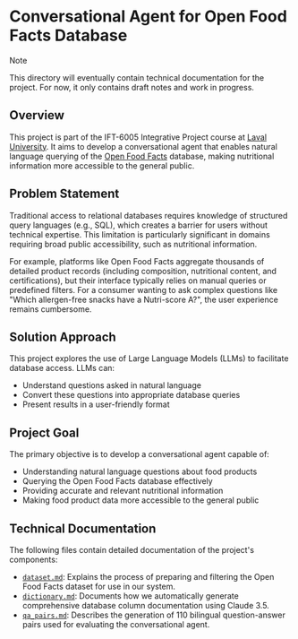 # Conversational Agent for Open Food Facts Database

> [!NOTE]
> This directory will eventually contain technical documentation for the project. For now, it only contains draft notes and work in progress.

## Overview
This project is part of the IFT-6005 Integrative Project course at [Laval University](https://www.ulaval.ca/en). 
It aims to develop a conversational agent that enables natural language querying of the 
[Open Food Facts](https://world.openfoodfacts.org/) database, making nutritional information more accessible to the general public.

## Problem Statement
Traditional access to relational databases requires knowledge of structured query languages (e.g., SQL), which creates a barrier for users without technical expertise. This limitation is particularly significant in domains requiring broad public accessibility, such as nutritional information.

For example, platforms like Open Food Facts aggregate thousands of detailed product records (including composition, nutritional content, and certifications), but their interface typically relies on manual queries or predefined filters. For a consumer wanting to ask complex questions like "Which allergen-free snacks have a Nutri-score A?", the user experience remains cumbersome.

## Solution Approach
This project explores the use of Large Language Models (LLMs) to facilitate database access. LLMs can:
- Understand questions asked in natural language
- Convert these questions into appropriate database queries
- Present results in a user-friendly format

## Project Goal
The primary objective is to develop a conversational agent capable of:
- Understanding natural language questions about food products
- Querying the Open Food Facts database effectively
- Providing accurate and relevant nutritional information
- Making food product data more accessible to the general public

## Technical Documentation

The following files contain detailed documentation of the project's components:

- [`dataset.md`](dataset.md): Explains the process of preparing and filtering the Open Food Facts dataset for use in our system.
- [`dictionary.md`](dictionary.md): Documents how we automatically generate comprehensive database column documentation using Claude 3.5.
- [`qa_pairs.md`](qa_pairs.md): Describes the generation of 110 bilingual question-answer pairs used for evaluating the conversational agent.